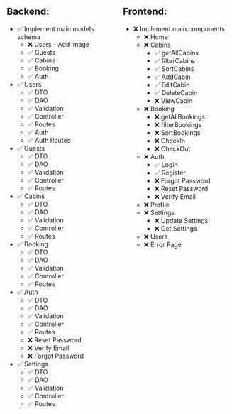 <div style="display: flex; justify-content: space-between;">

<div style="flex: 1; margin-right: 20px;">

## Backend:

- ✅ Implement main models schema
    - ❌ Users - Add image
    - ✅ Guests
    - ✅ Cabins
    - ✅ Booking
    - ✅ Auth
- ✅ Users
    - ✅ DTO
    - ✅ DAO
    - ✅ Validation
    - ✅ Controller
    - ✅ Routes
    - ✅ Auth
    - ✅ Auth Routes
- ✅ Guests
    - ✅ DTO
    - ✅ DAO
    - ✅ Validation
    - ✅ Controller
    - ✅ Routes
- ✅ Cabins
    - ✅ DTO
    - ✅ DAO
    - ✅ Validation
    - ✅ Controller
    - ✅ Routes
- ✅ Booking
    - ✅ DTO
    - ✅ DAO
    - ✅ Validation
    - ✅ Controller
    - ✅ Routes
- ✅ Auth
    - ✅ DTO
    - ✅ DAO
    - ✅ Validation
    - ✅ Controller
    - ✅ Routes
    - ❌ Reset Password
    - ❌ Verify Email
    - ❌ Forgot Password
- ✅ Settings
    - ✅ DTO
    - ✅ DAO
    - ✅ Validation
    - ✅ Controller
    - ✅ Routes

</div>

<div style="flex: 1;">

## Frontend:

- ❌ Implement main components
    - ❌ Home
    - ❌ Cabins
        - ✅ getAllCabins
        - ✅ filterCabins
        - ✅ SortCabins
        - ✅ AddCabin
        - ✅ EditCabin
        - ✅ DeleteCabin
        - ❌ ViewCabin
    - ❌ Booking
        - ❌ getAllBookings
        - ❌ filterBookings
        - ❌ SortBookings
        - ❌ CheckIn
        - ❌ CheckOut
    - ❌ Auth
        - ✅ Login
        - ✅ Register
        - ❌ Forgot Password
        - ❌ Reset Password
        - ❌ Verify Email
    - ❌ Profile
    - ❌ Settings
        - ❌ Update Settings
        - ❌ Get Settings
    - ❌ Users
    - ❌ Error Page

</div>

</div>
